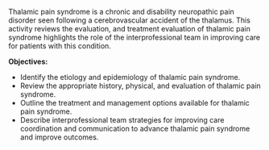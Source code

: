 Thalamic pain syndrome is a chronic and disability neuropathic pain disorder seen following a cerebrovascular accident of the thalamus. This activity reviews the evaluation, and treatment evaluation of thalamic pain syndrome highlights the role of the interprofessional team in improving care for patients with this condition.

**Objectives:**
- Identify the etiology and epidemiology of thalamic pain syndrome.
- Review the appropriate history, physical, and evaluation of thalamic pain syndrome.
- Outline the treatment and management options available for thalamic pain syndrome.
- Describe interprofessional team strategies for improving care coordination and communication to advance thalamic pain syndrome and improve outcomes.